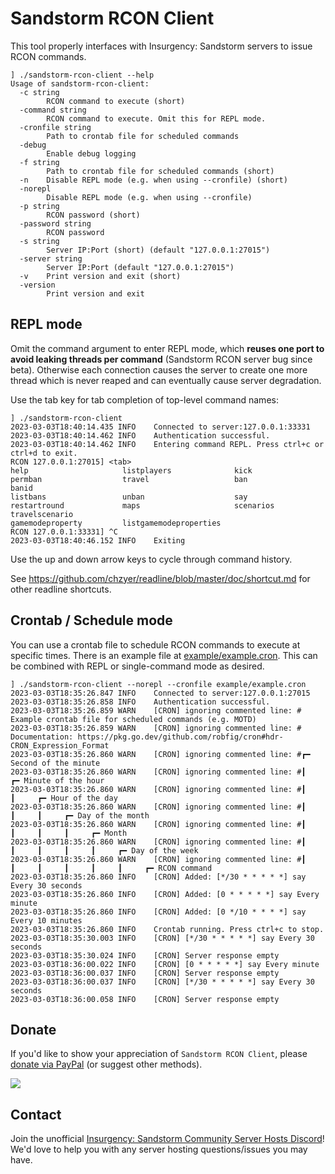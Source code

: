 # Sandstorm RCON Client

This tool properly interfaces with Insurgency: Sandstorm servers to issue RCON commands.

```log
] ./sandstorm-rcon-client --help
Usage of sandstorm-rcon-client:
  -c string
        RCON command to execute (short)
  -command string
        RCON command to execute. Omit this for REPL mode.
  -cronfile string
        Path to crontab file for scheduled commands
  -debug
        Enable debug logging
  -f string
        Path to crontab file for scheduled commands (short)
  -n    Disable REPL mode (e.g. when using --cronfile) (short)
  -norepl
        Disable REPL mode (e.g. when using --cronfile)
  -p string
        RCON password (short)
  -password string
        RCON password
  -s string
        Server IP:Port (short) (default "127.0.0.1:27015")
  -server string
        Server IP:Port (default "127.0.0.1:27015")
  -v    Print version and exit (short)
  -version
        Print version and exit
```

## REPL mode

Omit the command argument to enter REPL mode, which **reuses one port to avoid leaking threads per command** (Sandstorm RCON server bug since beta). Otherwise each connection causes the server to create one more thread which is never reaped and can eventually cause server degradation.

Use the tab key for tab completion of top-level command names:

```log
] ./sandstorm-rcon-client
2023-03-03T18:40:14.435 INFO    Connected to server:127.0.0.1:33331
2023-03-03T18:40:14.462 INFO    Authentication successful.
2023-03-03T18:40:14.462 INFO    Entering command REPL. Press ctrl+c or ctrl+d to exit.
RCON 127.0.0.1:27015] <tab>
help                     listplayers              kick                     permban                  travel                   ban                      banid
listbans                 unban                    say                      restartround             maps                     scenarios                travelscenario
gamemodeproperty         listgamemodeproperties
RCON 127.0.0.1:33331] ^C
2023-03-03T18:40:46.152 INFO    Exiting
```

Use the up and down arrow keys to cycle through command history.

See <https://github.com/chzyer/readline/blob/master/doc/shortcut.md> for other readline shortcuts.

## Crontab / Schedule mode

You can use a crontab file to schedule RCON commands to execute at specific times. There is an example file at [example/example.cron](example/example.cron). This can be combined with REPL or single-command mode as desired.

```log
] ./sandstorm-rcon-client --norepl --cronfile example/example.cron
2023-03-03T18:35:26.847 INFO    Connected to server:127.0.0.1:27015
2023-03-03T18:35:26.858 INFO    Authentication successful.
2023-03-03T18:35:26.859 WARN    [CRON] ignoring commented line: # Example crontab file for scheduled commands (e.g. MOTD)
2023-03-03T18:35:26.859 WARN    [CRON] ignoring commented line: # Documentation: https://pkg.go.dev/github.com/robfig/cron#hdr-CRON_Expression_Format
2023-03-03T18:35:26.860 WARN    [CRON] ignoring commented line: #┏━ Second of the minute
2023-03-03T18:35:26.860 WARN    [CRON] ignoring commented line: #┃     ┏━ Minute of the hour
2023-03-03T18:35:26.860 WARN    [CRON] ignoring commented line: #┃     ┃     ┏━ Hour of the day
2023-03-03T18:35:26.860 WARN    [CRON] ignoring commented line: #┃     ┃     ┃     ┏━ Day of the month
2023-03-03T18:35:26.860 WARN    [CRON] ignoring commented line: #┃     ┃     ┃     ┃     ┏━ Month
2023-03-03T18:35:26.860 WARN    [CRON] ignoring commented line: #┃     ┃     ┃     ┃     ┃     ┏━ Day of the week
2023-03-03T18:35:26.860 WARN    [CRON] ignoring commented line: #┃     ┃     ┃     ┃     ┃     ┃     ┏━ RCON command
2023-03-03T18:35:26.860 INFO    [CRON] Added: [*/30 * * * * *] say Every 30 seconds
2023-03-03T18:35:26.860 INFO    [CRON] Added: [0 * * * * *] say Every minute
2023-03-03T18:35:26.860 INFO    [CRON] Added: [0 */10 * * * *] say Every 10 minutes
2023-03-03T18:35:26.860 INFO    Crontab running. Press ctrl+c to stop.
2023-03-03T18:35:30.003 INFO    [CRON] [*/30 * * * * *] say Every 30 seconds
2023-03-03T18:35:30.024 INFO    [CRON] Server response empty
2023-03-03T18:36:00.022 INFO    [CRON] [0 * * * * *] say Every minute
2023-03-03T18:36:00.037 INFO    [CRON] Server response empty
2023-03-03T18:36:00.037 INFO    [CRON] [*/30 * * * * *] say Every 30 seconds
2023-03-03T18:36:00.058 INFO    [CRON] Server response empty
```

## Donate

If you'd like to show your appreciation of `Sandstorm RCON Client`, please [donate via PayPal](https://www.paypal.com/cgi-bin/webscr?cmd=_donations&business=QZDY3PPUMH5TU&item_name=Sandstorm%20RCON%20Client&currency_code=USD) (or suggest other methods).

[![](https://www.paypalobjects.com/en_US/i/btn/btn_donateCC_LG.gif)](https://www.paypal.com/cgi-bin/webscr?cmd=_donations&business=QZDY3PPUMH5TU&item_name=Sandstorm%20RCON%20Client&currency_code=USD)

## Contact

Join the unofficial [Insurgency: Sandstorm Community Server Hosts Discord](https://discord.gg/DSwnmyA)! We'd love to help you with any server hosting questions/issues you may have.
